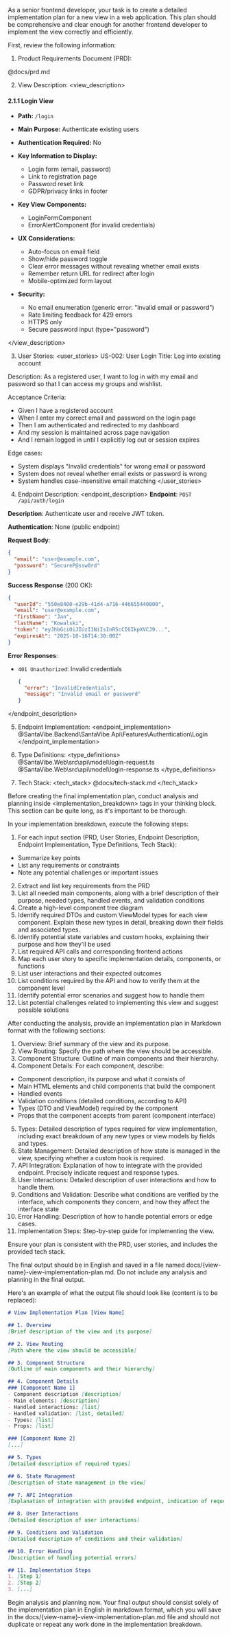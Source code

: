 As a senior frontend developer, your task is to create a detailed implementation plan for a new view in a web application. This plan should be comprehensive and clear enough for another frontend developer to implement the view correctly and efficiently.

First, review the following information:

1. Product Requirements Document (PRD):
<prd>
@docs/prd.md
</prd>

2. View Description:
<view_description>
#### 2.1.1 Login View
- **Path:** `/login`
- **Main Purpose:** Authenticate existing users
- **Authentication Required:** No
- **Key Information to Display:**
  - Login form (email, password)
  - Link to registration page
  - Password reset link
  - GDPR/privacy links in footer

- **Key View Components:**
  - LoginFormComponent
  - ErrorAlertComponent (for invalid credentials)

- **UX Considerations:**
  - Auto-focus on email field
  - Show/hide password toggle
  - Clear error messages without revealing whether email exists
  - Remember return URL for redirect after login
  - Mobile-optimized form layout

- **Security:**
  - No email enumeration (generic error: "Invalid email or password")
  - Rate limiting feedback for 429 errors
  - HTTPS only
  - Secure password input (type="password")

</view_description>

3. User Stories:
<user_stories>
US-002: User Login
Title: Log into existing account

Description:
As a registered user, I want to log in with my email and password so that I can access my groups and wishlist.

Acceptance Criteria:
- Given I have a registered account
- When I enter my correct email and password on the login page
- Then I am authenticated and redirected to my dashboard
- And my session is maintained across page navigation
- And I remain logged in until I explicitly log out or session expires

Edge cases:
- System displays "Invalid credentials" for wrong email or password
- System does not reveal whether email exists or password is wrong
- System handles case-insensitive email matching
</user_stories>

4. Endpoint Description:
<endpoint_description>
**Endpoint**: `POST /api/auth/login`

**Description**: Authenticate user and receive JWT token.

**Authentication**: None (public endpoint)

**Request Body**:
```json
{
  "email": "user@example.com",
  "password": "SecureP@ssw0rd"
}
```

**Success Response** (200 OK):
```json
{
  "userId": "550e8400-e29b-41d4-a716-446655440000",
  "email": "user@example.com",
  "firstName": "Jan",
  "lastName": "Kowalski",
  "token": "eyJhbGciOiJIUzI1NiIsInR5cCI6IkpXVCJ9...",
  "expiresAt": "2025-10-16T14:30:00Z"
}
```

**Error Responses**:
- `401 Unauthorized`: Invalid credentials
  ```json
  {
    "error": "InvalidCredentials",
    "message": "Invalid email or password"
  }
  ```

</endpoint_description>

5. Endpoint Implementation:
<endpoint_implementation>
@SantaVibe.Backend\SantaVibe.Api\Features\Authentication\Login
</endpoint_implementation>

6. Type Definitions:
<type_definitions>
@SantaVibe.Web\src\api\model\login-request.ts
@SantaVibe.Web\src\api\model\login-response.ts
</type_definitions>

7. Tech Stack:
<tech_stack>
@docs/tech-stack.md
</tech_stack>

Before creating the final implementation plan, conduct analysis and planning inside <implementation_breakdown> tags in your thinking block. This section can be quite long, as it's important to be thorough.

In your implementation breakdown, execute the following steps:
1. For each input section (PRD, User Stories, Endpoint Description, Endpoint Implementation, Type Definitions, Tech Stack):
  - Summarize key points
 - List any requirements or constraints
 - Note any potential challenges or important issues
2. Extract and list key requirements from the PRD
3. List all needed main components, along with a brief description of their purpose, needed types, handled events, and validation conditions
4. Create a high-level component tree diagram
5. Identify required DTOs and custom ViewModel types for each view component. Explain these new types in detail, breaking down their fields and associated types.
6. Identify potential state variables and custom hooks, explaining their purpose and how they'll be used
7. List required API calls and corresponding frontend actions
8. Map each user story to specific implementation details, components, or functions
9. List user interactions and their expected outcomes
10. List conditions required by the API and how to verify them at the component level
11. Identify potential error scenarios and suggest how to handle them
12. List potential challenges related to implementing this view and suggest possible solutions

After conducting the analysis, provide an implementation plan in Markdown format with the following sections:

1. Overview: Brief summary of the view and its purpose.
2. View Routing: Specify the path where the view should be accessible.
3. Component Structure: Outline of main components and their hierarchy.
4. Component Details: For each component, describe:
 - Component description, its purpose and what it consists of
 - Main HTML elements and child components that build the component
 - Handled events
 - Validation conditions (detailed conditions, according to API)
 - Types (DTO and ViewModel) required by the component
 - Props that the component accepts from parent (component interface)
5. Types: Detailed description of types required for view implementation, including exact breakdown of any new types or view models by fields and types.
6. State Management: Detailed description of how state is managed in the view, specifying whether a custom hook is required.
7. API Integration: Explanation of how to integrate with the provided endpoint. Precisely indicate request and response types.
8. User Interactions: Detailed description of user interactions and how to handle them.
9. Conditions and Validation: Describe what conditions are verified by the interface, which components they concern, and how they affect the interface state
10. Error Handling: Description of how to handle potential errors or edge cases.
11. Implementation Steps: Step-by-step guide for implementing the view.

Ensure your plan is consistent with the PRD, user stories, and includes the provided tech stack.

The final output should be in English and saved in a file named docs/{view-name}-view-implementation-plan.md. Do not include any analysis and planning in the final output.

Here's an example of what the output file should look like (content is to be replaced):

```markdown
# View Implementation Plan [View Name]

## 1. Overview
[Brief description of the view and its purpose]

## 2. View Routing
[Path where the view should be accessible]

## 3. Component Structure
[Outline of main components and their hierarchy]

## 4. Component Details
### [Component Name 1]
- Component description [description]
- Main elements: [description]
- Handled interactions: [list]
- Handled validation: [list, detailed]
- Types: [list]
- Props: [list]

### [Component Name 2]
[...]

## 5. Types
[Detailed description of required types]

## 6. State Management
[Description of state management in the view]

## 7. API Integration
[Explanation of integration with provided endpoint, indication of request and response types]

## 8. User Interactions
[Detailed description of user interactions]

## 9. Conditions and Validation
[Detailed description of conditions and their validation]

## 10. Error Handling
[Description of handling potential errors]

## 11. Implementation Steps
1. [Step 1]
2. [Step 2]
3. [...]
```

Begin analysis and planning now. Your final output should consist solely of the implementation plan in English in markdown format, which you will save in the docs/{view-name}-view-implementation-plan.md file and should not duplicate or repeat any work done in the implementation breakdown.